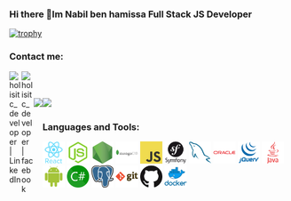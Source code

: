 ### Hi there 👋Im Nabil ben hamissa Full Stack JS Developer
[![trophy](https://github-profile-trophy.vercel.app/?username=nabil-hamisa&no-frame=true&theme=monokai)](https://github.com/ryo-ma/github-profile-trophy)
### Contact me:
[<img align="left" alt="holisitc_developer | LinkedIn" width="22px" src="https://cdn.jsdelivr.net/npm/simple-icons@v3/icons/linkedin.svg" />][linkedin]
[<img align="left" alt="holisitc_developer | facebook" width="22px" src="https://cdn.jsdelivr.net/npm/simple-icons@v3/icons/facebook.svg" />][facebook]

<br/><br/>
<div>
  <img height="170" align="left" src="https://github-readme-stats.vercel.app/api?username=nabil-hamisa&count_private=true&include_all_commits=true&theme=onedark" />
  <img src="https://github-readme-stats.vercel.app/api/top-langs/?username=nabil-hamisa&layout=compact&theme=onedark" />
</div>

<h3 align="left">Languages and Tools:</h3>
<p align="left">
 <img src="https://raw.githubusercontent.com/devicons/devicon/master/icons/react/react-original-wordmark.svg" alt="express" width="40" height="40"/>
 <img src="https://raw.githubusercontent.com/devicons/devicon/master/icons/nodejs/nodejs-original.svg" alt="express" width="40" height="40"/> 
 <img  src="https://raw.githubusercontent.com/github/explore/80688e429a7d4ef2fca1e82350fe8e3517d3494d/topics/nodejs/nodejs.png"width="40" height="40"/> 
 <img  src="https://raw.githubusercontent.com/github/explore/80688e429a7d4ef2fca1e82350fe8e3517d3494d/topics/mongodb/mongodb.png"width="40" height="40"/> 
 <img  src="https://raw.githubusercontent.com/github/explore/80688e429a7d4ef2fca1e82350fe8e3517d3494d/topics/javascript/javascript.png"width="40" height="40"/> 
 <img src="https://raw.githubusercontent.com/devicons/devicon/master/icons/symfony/symfony-original-wordmark.svg"  width="40" height="40"/> </a>
 <img src="https://raw.githubusercontent.com/devicons/devicon/master/icons/mysql/mysql-original.svg"  width="40" height="40"/> 
 <img src="https://raw.githubusercontent.com/devicons/devicon/master/icons/oracle/oracle-original.svg"  width="40" height="40"/> 
 <img src="https://raw.githubusercontent.com/devicons/devicon/master/icons/jquery/jquery-plain-wordmark.svg"  width="40" height="40"/> 
 <img src="https://raw.githubusercontent.com/devicons/devicon/master/icons/java/java-plain-wordmark.svg" width="40" height="40"/> 
 <img src="https://raw.githubusercontent.com/devicons/devicon/master/icons/android/android-original.svg" width="40" height="40"/>  
 <img  src="https://raw.githubusercontent.com/github/explore/80688e429a7d4ef2fca1e82350fe8e3517d3494d/topics/csharp/csharp.png"width="40" height="40" />
 <img  src="https://raw.githubusercontent.com/github/explore/80688e429a7d4ef2fca1e82350fe8e3517d3494d/topics/postgresql/postgresql.png"width="40" height="40"/>
 <img  src="https://raw.githubusercontent.com/github/explore/80688e429a7d4ef2fca1e82350fe8e3517d3494d/topics/git/git.png"width="40" height="40" />
 <img  src="https://raw.githubusercontent.com/github/explore/78df643247d429f6cc873026c0622819ad797942/topics/github/github.png"width="40" height="40" />
 <img  src="https://raw.githubusercontent.com/github/explore/80688e429a7d4ef2fca1e82350fe8e3517d3494d/topics/docker/docker.png"width="40" height="40"/> 
</p>


[linkedin]: https://www.linkedin.com/in/nabil-ben-hamissa/
[facebook]: https://www.facebook.com/spyzerx/

